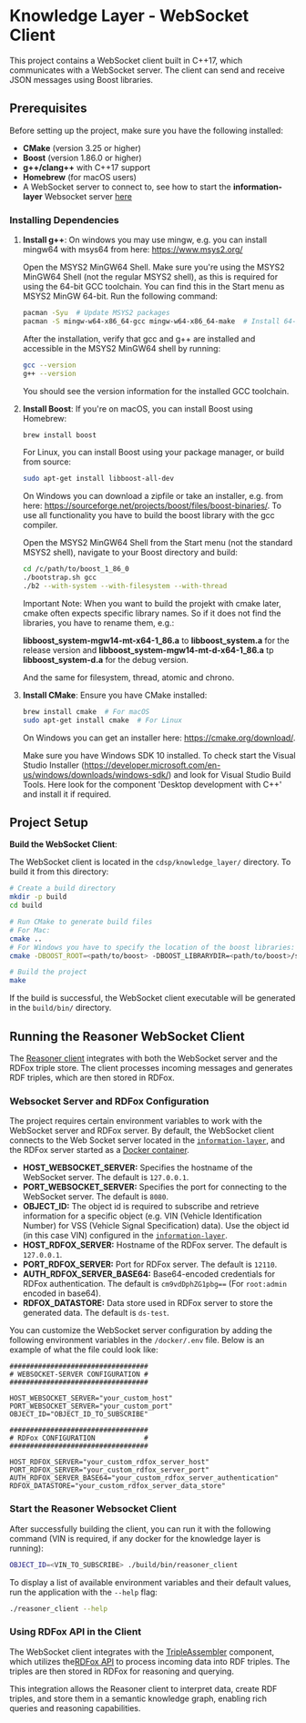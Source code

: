# Knowledge Layer - WebSocket Client

This project contains a WebSocket client built in C++17, which communicates with a WebSocket server. The client can send and receive JSON messages using Boost libraries.

## Prerequisites

Before setting up the project, make sure you have the following installed:

- **CMake** (version 3.25 or higher)
- **Boost** (version 1.86.0 or higher)
- **g++/clang++** with C++17 support
- **Homebrew** (for macOS users)
- A WebSocket server to connect to, see how to start the **information-layer** Websocket server [here](../information-layer/README.md)
  
### Installing Dependencies

1. **Install g++**:
   On windows you may use mingw, e.g. you can install mingw64 with msys64 from here: https://www.msys2.org/
   
   Open the MSYS2 MinGW64 Shell. Make sure you're using the MSYS2 MinGW64 Shell (not the regular MSYS2 shell), as this is required for using the 64-bit GCC toolchain. You can find this in the Start menu as MSYS2 MinGW 64-bit. Run the following command:

    ```bash
    pacman -Syu  # Update MSYS2 packages
    pacman -S mingw-w64-x86_64-gcc mingw-w64-x86_64-make  # Install 64-bit GCC and Make  
    ```
    After the installation, verify that gcc and g++ are installed and accessible in the MSYS2 MinGW64 shell by running:
    
    ```bash
    gcc --version
    g++ --version
    ```
    You should see the version information for the installed GCC toolchain.
    

2. **Install Boost**:
   If you're on macOS, you can install Boost using Homebrew:

   ```bash
   brew install boost
   ```

   For Linux, you can install Boost using your package manager, or build from source:
   
   ```bash
   sudo apt-get install libboost-all-dev
   ```

   On Windows you can download a zipfile or take an installer, e.g. from here: https://sourceforge.net/projects/boost/files/boost-binaries/. To use all functionality you have to build the boost library with the gcc compiler.

    Open the MSYS2 MinGW64 Shell from the Start menu (not the standard MSYS2 shell), navigate to your Boost directory and build:

   ```bash
   cd /c/path/to/boost_1_86_0
   ./bootstrap.sh gcc
   ./b2 --with-system --with-filesystem --with-thread
   ```   

   Important Note: When you want to build the projekt with cmake later, cmake often expects specific library names. So if it does not find the libraries, you have to rename them, e.g.: 


   **libboost_system-mgw14-mt-x64-1_86.a** to **libboost_system.a** for the release version and
   **libboost_system-mgw14-mt-d-x64-1_86.a** tp **libboost_system-d.a** for the debug version.
   
   And the same for filesystem, thread, atomic and chrono.

3. **Install CMake**:
   Ensure you have CMake installed:

   ```bash
   brew install cmake  # For macOS
   sudo apt-get install cmake  # For Linux
   ```

   On Windows you can get an installer here: https://cmake.org/download/. 
   
   Make sure you have Windows SDK 10 installed. To check start the Visual Studio Installer (https://developer.microsoft.com/en-us/windows/downloads/windows-sdk/) and look for Visual Studio Build Tools. Here look for the component 'Desktop development with C++' and install it if required.

## Project Setup

**Build the WebSocket Client**:

   The WebSocket client is located in the `cdsp/knowledge_layer/` directory. To build it from this directory:

   ```bash
   # Create a build directory
   mkdir -p build
   cd build

   # Run CMake to generate build files
   # For Mac:
   cmake ..
   # For Windows you have to specify the location of the boost libraries:
   cmake -DBOOST_ROOT=<path/to/boost> -DBOOST_LIBRARYDIR=<path/to/boost>/stage/lib ..

   # Build the project
   make
   ```

   If the build is successful, the WebSocket client executable will be generated in the `build/bin/` directory.

## Running the Reasoner WebSocket Client

The [Reasoner client](./connector/websocket-client/README.md) integrates with both the WebSocket server and the RDFox triple store. The client processes incoming messages and generates RDF triples, which are then stored in RDFox.

### Websocket Server and RDFox Configuration

The project requires certain environment variables to work with the WebSocket server and RDFox server. By default, the WebSocket client connects to the Web Socket server located in the [`information-layer`](../information-layer/README.md), and the RDFox server started as a [Docker container](/docker/README.md#rdfox-restful-api).

- **HOST_WEBSOCKET_SERVER:** Specifies the hostname of the WebSocket server. The default is `127.0.0.1`.
- **PORT_WEBSOCKET_SERVER:** Specifies the port for connecting to the WebSocket server. The default is `8080`.
- **OBJECT_ID:** The object id is required to subscribe and retrieve information for a specific object (e.g. VIN (Vehicle Identification Number) for VSS (Vehicle Signal Specification) data). Use the object id (in this case VIN) configured in the [`information-layer`](../information-layer/README.md).
- **HOST_RDFOX_SERVER:** Hostname of the RDFox server. The default is `127.0.0.1`.
- **PORT_RDFOX_SERVER:** Port for RDFox server. The default is `12110`.
- **AUTH_RDFOX_SERVER_BASE64:** Base64-encoded credentials for RDFox authentication. The default is `cm9vdDphZG1pbg==` (For `root:admin` encoded in base64).
- **RDFOX_DATASTORE:** Data store used in RDFox server to store the generated data. The default is `ds-test`.

You can customize the WebSocket server configuration by adding the following environment variables in the `/docker/.env` file. Below is an example of what the file could look like:

```text
##################################
# WEBSOCKET-SERVER CONFIGURATION #
##################################

HOST_WEBSOCKET_SERVER="your_custom_host"
PORT_WEBSOCKET_SERVER="your_custom_port"
OBJECT_ID="OBJECT_ID_TO_SUBSCRIBE"

##################################
# RDFox CONFIGURATION            #
##################################

HOST_RDFOX_SERVER="your_custom_rdfox_server_host"
PORT_RDFOX_SERVER="your_custom_rdfox_server_port"
AUTH_RDFOX_SERVER_BASE64="your_custom_rdfox_server_authentication"
RDFOX_DATASTORE="your_custom_rdfox_server_data_store"
```

### Start the Reasoner Websocket Client
After successfully building the client, you can run it with the following command (VIN is required, if any docker for the knowledge layer is running):

```bash
OBJECT_ID=<VIN_TO_SUBSCRIBE> ./build/bin/reasoner_client
```

To display a list of available environment variables and their default values, run the application with the `--help` flag:

```bash
./reasoner_client --help
```

### Using RDFox API in the Client

The WebSocket client integrates with the [TripleAssembler](./connector/json-rdf-convertor/rdf-writer/README.md) component, which utilizes the[RDFox API](/docker/README.md#rdfox-restful-api) to process incoming data into RDF triples. The triples are then stored in RDFox for reasoning and querying.

This integration allows the Reasoner client to interpret data, create RDF triples, and store them in a semantic knowledge graph, enabling rich queries and reasoning capabilities.
